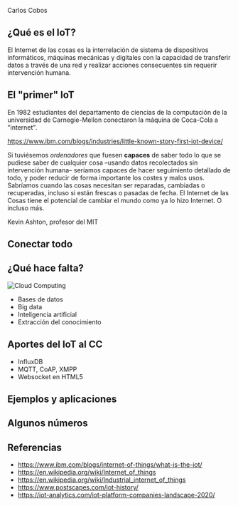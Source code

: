 <!-- .slide: data-background="https://miro.medium.com/max/1024/1*92OdlxNqI3iChI5kNl1MFg.jpeg" data-background-position="top center" data-background-size="contain" data-background-opacity="0.8" -->
Carlos Cobos <!-- .element: style="margin-top:15em" -->


## ¿Qué es el IoT?
<!-- .slide: data-background="https://miro.medium.com/max/1024/1*92OdlxNqI3iChI5kNl1MFg.jpeg" data-background-position="top center" data-background-size="contain" data-background-opacity="0.3" -->
El Internet de las cosas es la interrelación de sistema de dispositivos informáticos, máquinas mecánicas y digitales con la capacidad de transferir datos a través de una red y realizar acciones consecuentes sin requerir intervención humana.



## El "primer" IoT
<!-- .slide: data-background="https://thefutureofsmart.files.wordpress.com/2014/09/internet-coke-machine-e1412283088169.png" data-background-position="top center" data-background-opacity="0.3" -->
En 1982 estudiantes del departamento de ciencias de la computación de la universidad de Carnegie-Mellon conectaron la máquina de Coca-Cola a "internet".

https://www.ibm.com/blogs/industries/little-known-story-first-iot-device/


<!-- .slide: data-background="https://e-estonia.com/wp-content/uploads/internet-of-things-1800x972.jpg" data-background-position="top center" data-background-opacity="0.1" -->
Si tuviésemos *ordenadores* que fuesen **capaces** de saber todo lo que se pudiese saber de cualquier cosa –usando datos recolectados sin intervención humana– seríamos capaces de hacer seguimiento detallado de todo, y poder reducir de forma importante los costes y malos usos. Sabríamos cuando las cosas necesitan ser reparadas, cambiadas o recuperadas, incluso si están frescas o pasadas de fecha. El Internet de las Cosas tiene el potencial de cambiar el mundo como ya lo hizo Internet. O incluso más.

Kevin Ashton, profesor del MIT


<!-- .slide: data-background="https://geobrava.files.wordpress.com/2014/12/iot-cloud-of-things-platform.png" data-background-position="top center" data-background-size="contain" data-background-opacity="0.6" -->
## Conectar todo



## ¿Qué hace falta?
![Cloud Computing](http://www.psd4free.com/wp-content/uploads/2011/11/cloud-computing.jpg) <!-- .element: class="fragment" data-fragment-index="1" -->
<!-- ![CPD](https://www.muycomputerpro.com/wp-content/uploads/2016/06/cpd.jpg) .element: class="fragment" data-fragment-index="1" -->


<!-- .slide: data-background="https://upload.wikimedia.org/wikipedia/commons/d/d9/IIoT_Architecture.png" data-background-position="top center" data-background-size="contain" data-background-opacity="1" -->


<!-- .slide: data-background="https://cdn.dribbble.com/users/508588/screenshots/6628161/details_image_08_4x.jpg" data-background-position="top center" data-background-size="contain" data-background-opacity="0.4" -->
* Bases de datos
* Big data
* Inteligencia artificial
* Extracción del conocimiento



## Aportes del IoT al CC
* InfluxDB
* MQTT, CoAP, XMPP
* Websocket en HTML5



## Ejemplos y aplicaciones


<!-- .slide: data-background="img/amazon.jpg" data-background-position="top center" data-background-size="contain" data-background-opacity="1" -->


<!-- .slide: data-background="img/google.jpg" data-background-position="top center" data-background-size="contain" data-background-opacity="1" -->


<!-- .slide: data-background="img/azure.jpg" data-background-position="top center" data-background-size="contain" data-background-opacity="1" -->


<!-- .slide: data-background="img/ibm.jpg" data-background-position="top center" data-background-size="contain" data-background-opacity="1" -->


<!-- .slide: data-background="img/oracle.jpg" data-background-position="top center" data-background-size="contain" data-background-opacity="1" -->


<!-- .slide: data-background="img/fiware.jpg" data-background-position="top center" data-background-size="contain" data-background-opacity="1" -->


<!-- .slide: data-background="img/nodered.jpg" data-background-position="top center" data-background-size="contain" data-background-opacity="1" -->


<!-- .slide: data-background="img/ifttt.jpg" data-background-position="top center" data-background-size="contain" data-background-opacity="1" -->


<!-- .slide: data-background="img/openhab.jpg" data-background-position="top center" data-background-size="contain" data-background-opacity="1" -->



## Algunos números


<!-- .slide: data-background="https://iot-analytics.com/wp/wp-content/uploads/2019/12/Number-of-IoT-Platforms-2015-2019.png" data-background-position="top center" data-background-size="contain" data-background-opacity="1" -->


<!-- .slide: data-background="https://iot-analytics.com/wp/wp-content/uploads/2019/12/IoT-Platforms-Company-Landscape-Database-2020-by-industry-min.png" data-background-position="top center" data-background-size="contain" data-background-opacity="1" -->



## Referencias
* https://www.ibm.com/blogs/internet-of-things/what-is-the-iot/
* https://en.wikipedia.org/wiki/Internet_of_things
* https://en.wikipedia.org/wiki/Industrial_internet_of_things
* https://www.postscapes.com/iot-history/
* https://iot-analytics.com/iot-platform-companies-landscape-2020/
